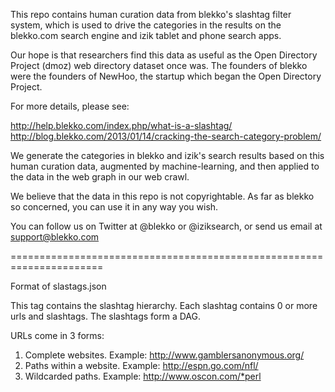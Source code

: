 This repo contains human curation data from blekko's slashtag filter
system, which is used to drive the categories in the results on
the blekko.com search engine and izik tablet and phone search apps.

Our hope is that researchers find this data as useful as the Open
Directory Project (dmoz) web directory dataset once was. The founders
of blekko were the founders of NewHoo, the startup which began
the Open Directory Project.

For more details, please see:

http://help.blekko.com/index.php/what-is-a-slashtag/
http://blog.blekko.com/2013/01/14/cracking-the-search-category-problem/

We generate the categories in blekko and izik's search results based
on this human curation data, augmented by machine-learning, and then
applied to the data in the web graph in our web crawl.

We believe that the data in this repo is not copyrightable. As far as
blekko so concerned, you can use it in any way you wish.

You can follow us on Twitter at @blekko or @iziksearch, or send us
email at support@blekko.com

======================================================================

Format of slastags.json

This tag contains the slashtag hierarchy. Each slashtag contains 0 or
more urls and slashtags. The slashtags form a DAG.

URLs come in 3 forms:

1) Complete websites. Example: http://www.gamblersanonymous.org/
2) Paths within a website. Example: http://espn.go.com/nfl/
3) Wildcarded paths. Example: http://www.oscon.com/*perl

